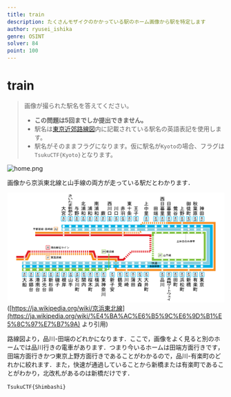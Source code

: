 ```yaml
---
title: train
description: たくさんモザイクのかかっている駅のホーム画像から駅を特定します
author: ryusei_ishika
genre: OSINT
solver: 84
point: 100
---
```


# train

> 画像が撮られた駅名を答えてください。
> - **この問題は5回までしか提出できません。**
> - 駅名は[東京近郊路線図](https://www.jreast.co.jp/map/pdf/map_tokyo.pdf)内に記載されている駅名の英語表記を使用します。
> - 駅名がそのままフラグになります。仮に駅名が`Kyoto`の場合、フラグは`TsukuCTF{Kyoto}`となります。

![home.png](./home.png)

画像から京浜東北線と山手線の両方が走っている駅だとわかります．

![路線図](./train.png)
([https://ja.wikipedia.org/wiki/京浜東北線](https://ja.wikipedia.org/wiki/%E4%BA%AC%E6%B5%9C%E6%9D%B1%E5%8C%97%E7%B7%9A) より引用)

路線図より，品川-田端のどれかになります．ここで，画像をよく見ると別のホームでは品川行きの電車があります．つまり今いるホームは田端方面行きです，田端方面行きかつ東京上野方面行きであることがわかるので，品川-有楽町のどれかに絞れます．また，快速が通過していることから新橋または有楽町であることがわかり，北改札があるのは新橋だけです．

```txt
TsukuCTF{Shimbashi}
```